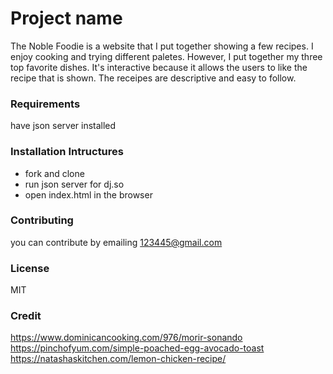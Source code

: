 # Project name
The Noble Foodie is a website that I put together showing a few recipes. I enjoy cooking and trying
different paletes. However, I put together my three top favorite dishes. It's
 interactive because it allows the users to like the recipe that is shown. The receipes are descriptive
 and easy to follow. 

### Requirements
have json server installed

### Installation Intructures
* fork and clone
* run json server for dj.so
* open index.html in the browser

### Contributing 
you can contribute by emailing 123445@gmail.com

### License
MIT 

### Credit
https://www.dominicancooking.com/976/morir-sonando
https://pinchofyum.com/simple-poached-egg-avocado-toast
https://natashaskitchen.com/lemon-chicken-recipe/
